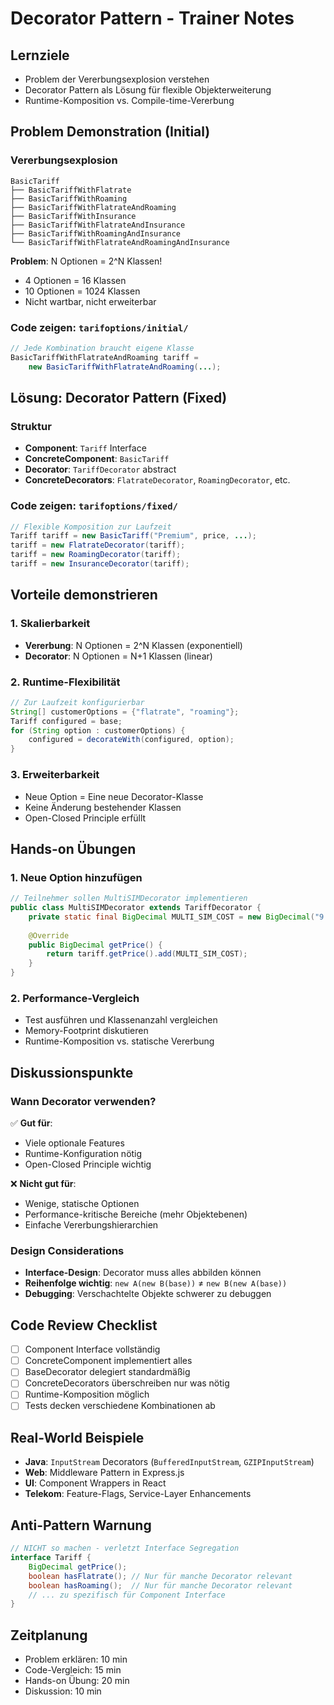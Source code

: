 # Decorator Pattern - Trainer Notes

## Lernziele
- Problem der Vererbungsexplosion verstehen
- Decorator Pattern als Lösung für flexible Objekterweiterung
- Runtime-Komposition vs. Compile-time-Vererbung

## Problem Demonstration (Initial)

### Vererbungsexplosion
```
BasicTariff
├── BasicTariffWithFlatrate
├── BasicTariffWithRoaming  
├── BasicTariffWithFlatrateAndRoaming
├── BasicTariffWithInsurance
├── BasicTariffWithFlatrateAndInsurance
├── BasicTariffWithRoamingAndInsurance
└── BasicTariffWithFlatrateAndRoamingAndInsurance
```

**Problem**: N Optionen = 2^N Klassen!
- 4 Optionen = 16 Klassen
- 10 Optionen = 1024 Klassen
- Nicht wartbar, nicht erweiterbar

### Code zeigen: `tarifoptions/initial/`
```java
// Jede Kombination braucht eigene Klasse
BasicTariffWithFlatrateAndRoaming tariff = 
    new BasicTariffWithFlatrateAndRoaming(...);
```

## Lösung: Decorator Pattern (Fixed)

### Struktur
- **Component**: `Tariff` Interface
- **ConcreteComponent**: `BasicTariff`
- **Decorator**: `TariffDecorator` abstract
- **ConcreteDecorators**: `FlatrateDecorator`, `RoamingDecorator`, etc.

### Code zeigen: `tarifoptions/fixed/`
```java
// Flexible Komposition zur Laufzeit
Tariff tariff = new BasicTariff("Premium", price, ...);
tariff = new FlatrateDecorator(tariff);
tariff = new RoamingDecorator(tariff);
tariff = new InsuranceDecorator(tariff);
```

## Vorteile demonstrieren

### 1. Skalierbarkeit
- **Vererbung**: N Optionen = 2^N Klassen (exponentiell)
- **Decorator**: N Optionen = N+1 Klassen (linear)

### 2. Runtime-Flexibilität
```java
// Zur Laufzeit konfigurierbar
String[] customerOptions = {"flatrate", "roaming"};
Tariff configured = base;
for (String option : customerOptions) {
    configured = decorateWith(configured, option);
}
```

### 3. Erweiterbarkeit
- Neue Option = Eine neue Decorator-Klasse
- Keine Änderung bestehender Klassen
- Open-Closed Principle erfüllt

## Hands-on Übungen

### 1. Neue Option hinzufügen
```java
// Teilnehmer sollen MultiSIMDecorator implementieren
public class MultiSIMDecorator extends TariffDecorator {
    private static final BigDecimal MULTI_SIM_COST = new BigDecimal("9.99");
    
    @Override
    public BigDecimal getPrice() {
        return tariff.getPrice().add(MULTI_SIM_COST);
    }
}
```

### 2. Performance-Vergleich
- Test ausführen und Klassenanzahl vergleichen
- Memory-Footprint diskutieren
- Runtime-Komposition vs. statische Vererbung

## Diskussionspunkte

### Wann Decorator verwenden?
✅ **Gut für**:
- Viele optionale Features
- Runtime-Konfiguration nötig
- Open-Closed Principle wichtig

❌ **Nicht gut für**:
- Wenige, statische Optionen
- Performance-kritische Bereiche (mehr Objektebenen)
- Einfache Vererbungshierarchien

### Design Considerations
- **Interface-Design**: Decorator muss alles abbilden können
- **Reihenfolge wichtig**: `new A(new B(base))` ≠ `new B(new A(base))`
- **Debugging**: Verschachtelte Objekte schwerer zu debuggen

## Code Review Checklist
- [ ] Component Interface vollständig
- [ ] ConcreteComponent implementiert alles
- [ ] BaseDecorator delegiert standardmäßig
- [ ] ConcreteDecorators überschreiben nur was nötig
- [ ] Runtime-Komposition möglich
- [ ] Tests decken verschiedene Kombinationen ab

## Real-World Beispiele
- **Java**: `InputStream` Decorators (`BufferedInputStream`, `GZIPInputStream`)
- **Web**: Middleware Pattern in Express.js
- **UI**: Component Wrappers in React
- **Telekom**: Feature-Flags, Service-Layer Enhancements

## Anti-Pattern Warnung
```java
// NICHT so machen - verletzt Interface Segregation
interface Tariff {
    BigDecimal getPrice();
    boolean hasFlatrate(); // Nur für manche Decorator relevant
    boolean hasRoaming();  // Nur für manche Decorator relevant
    // ... zu spezifisch für Component Interface
}
```

## Zeitplanung
- Problem erklären: 10 min
- Code-Vergleich: 15 min
- Hands-on Übung: 20 min
- Diskussion: 10 min